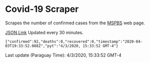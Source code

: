 # Covid-19 Scraper

Scrapes the number of confirmed cases from the [MSPBS](https://www.mspbs.gov.py/covid-19.php) web page.

[JSON Link](https://jmayalag.github.io/covid19-scrape/cases.json)
Updated every 30 minutes.
```
{"confirmed":92,"deaths":0,"recovered":0,"timestamp":"2020-04-03T19:33:52.088Z","pyt":"4/3/2020, 15:33:52 GMT-4"}
```
Last update (Paraguay Time): 4/3/2020, 15:33:52 GMT-4